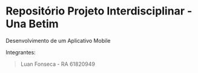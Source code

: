 # Repositório Projeto Interdisciplinar - Una Betim

Desenvolvimento de um Aplicativo Mobile

Integrantes: 
> Luan Fonseca - RA 61820949